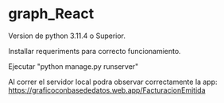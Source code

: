 # graph_React
Version de python 3.11.4 o Superior.


Installar requeriments para correcto funcionamiento.


Ejecutar "python manage.py runserver" 

Al correr el servidor local podra observar correctamente la app:
https://graficoconbasededatos.web.app/FacturacionEmitida
